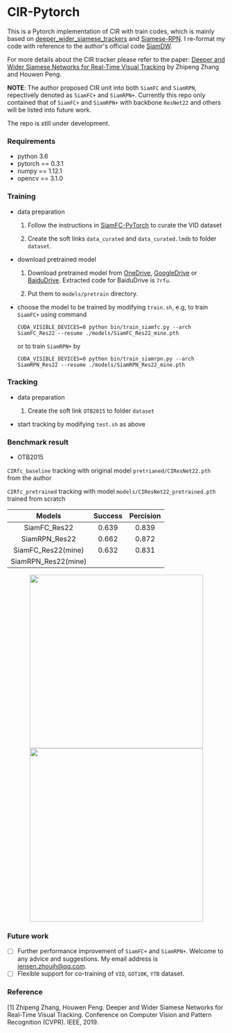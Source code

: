 # CIR-Pytorch

This is a Pytorch implementation of CIR with train codes, which is mainly based on [deeper_wider_siamese_trackers](https://github.com/cvpr2019/deeper_wider_siamese_trackers) and [Siamese-RPN](https://github.com/HelloRicky123/Siamese-RPN). I re-format my code with reference to the author's official code [SiamDW](https://github.com/researchmm/SiamDW). 

For more details about the CIR tracker please refer to the paper: [Deeper and Wider Siamese Networks for Real-Time Visual Tracking](https://arxiv.org/abs/1901.01660?context=cs) by Zhipeng Zhang and Houwen Peng.

**NOTE**: The author proposed CIR unit into both `SiamFC` and `SiamRPN`, repectively denoted as `SiamFC+` and `SiamRPN+`. Currently this repo only contained that of `SiamFC+` and `SiamRPN+` with backbone `ResNet22` and others will be listed into future work.

The repo is still under development.

### Requirements
- python 3.6
- pytorch == 0.3.1
- numpy == 1.12.1
- opencv == 3.1.0

### Training
- data preparation

  1. Follow the instructions in [SiamFC-PyTorch](https://github.com/StrangerZhang/SiamFC-PyTorch) to curate the VID dataset
  
  2. Create the soft links `data_curated` and `data_curated.lmdb` to folder `dataset`.

- download pretrained model

  1. Download pretrained model from [OneDrive](https://mailccsf-my.sharepoint.com/:u:/g/personal/zhipeng_mail_ccsf_edu/EXLC8YnM9B9Kq5KcqfjbFg4B-OIwp6ZflvW_p0s0K3R1_Q?e=XNqj3n), [GoogleDrive](https://drive.google.com/open?id=1RIMB9542xXp60bZwndTvmIt2jogxAIX3) or [BaiduDrive](https://pan.baidu.com/s/1TmIW8AsLEr9Mk3qSsT1pIg). Extracted code for BaiduDrive is `7rfu`.
  
  2. Put them to `models/pretrain` directory. 
  
- choose the model to be trained by modifying `train.sh`, e.g,  to train `SiamFC+` using command 
    ```
    CUDA_VISIBLE_DEVICES=0 python bin/train_siamfc.py --arch SiamFC_Res22 --resume ./models/SiamFC_Res22_mine.pth
    ```
	or to train `SiamRPN+` by
    ```
    CUDA_VISIBLE_DEVICES=0 python bin/train_siamrpn.py --arch SiamRPN_Res22 --resume ./models/SiamRPN_Res22_mine.pth
    ```


### Tracking
- data preparation

  1. Create the soft link `OTB2015` to folder `dataset`

- start tracking by modifying `test.sh` as above

### Benchmark result
- OTB2015

`CIRfc_baseline` tracking with original model `pretrianed/CIResNet22.pth` from the author 

`CIRfc_pretrained` tracking with model `models/CIResNet22_pretrained.pth` trained from scratch


Models  | Success | Percision
:-------------: | :-------------: | :-------------:
SiamFC_Res22  | 0.639 | 0.839
SiamRPN_Res22  | 0.662 | 0.872
SiamFC_Res22(mine)  | 0.632 | 0.831
SiamRPN_Res22(mine)  |  |

<center class="half">
   <img src="https://i.postimg.cc/sxZCTVZN/success-plots.png" width = "400"/><img src="https://i.postimg.cc/Y9PwN4jF/precision-plots.png" width = "400"/>
</center>

### Future work
- [ ] Further performance improvement of `SiamFC+` and `SiamRPN+`. Welcome to any advice and suggestions. My email address is jensen.zhoujh@qq.com.
- [ ] Flexible support for co-training of `VID`, `GOT10K`, `YTB` dataset.

### Reference
[1] Zhipeng Zhang, Houwen Peng. Deeper and Wider Siamese Networks for Real-Time Visual Tracking. Conference on Computer Vision and Pattern Recognition (CVPR). IEEE, 2019.

